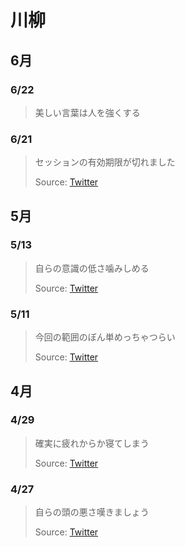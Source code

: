 # 川柳

## 6月

### 6/22
> 美しい言葉は人を強くする

### 6/21
> セッションの有効期限が切れました
>
> Source: [Twitter](https://twitter.com/hideo54/status/612603165691609088)

## 5月

### 5/13
> 自らの意識の低さ噛みしめる
>
> Source: [Twitter](https://twitter.com/hideo54/status/598491731525406720)

### 5/11
> 今回の範囲のぼん単めっちゃつらい
>
> Source: [Twitter](https://twitter.com/hideo54/status/597668170954973184)

## 4月

### 4/29
> 確実に疲れからか寝てしまう
>
> Source: [Twitter](https://twitter.com/hideo54/status/593365875639517184)

### 4/27
> 自らの頭の悪さ嘆きましょう
>
> Source: [Twitter](https://twitter.com/hideo54/status/592357773070835712)
